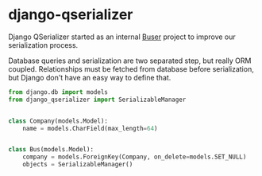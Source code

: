 # django-qserializer

Django QSerializer started as an internal [Buser](https://www.buser.com.br)
project to improve our serialization process.

Database queries and serialization are two separated step, but really ORM
coupled. Relationships must be fetched from database before serialization,
but Django don't have an easy way to define that.


```python
from django.db import models
from django_qserializer import SerializableManager


class Company(models.Model):
    name = models.CharField(max_length=64)


class Bus(models.Model):
    company = models.ForeignKey(Company, on_delete=models.SET_NULL)
    objects = SerializableManager()
```
